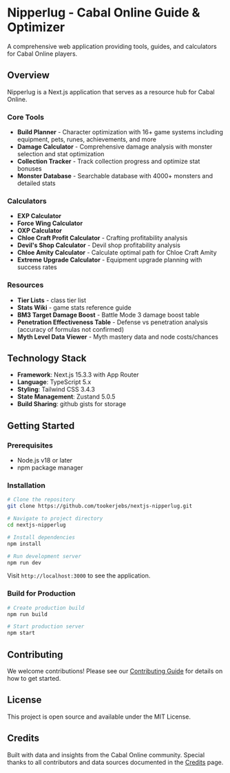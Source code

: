 # Nipperlug - Cabal Online Guide & Optimizer

A comprehensive web application providing tools, guides, and calculators for Cabal Online players.

## Overview

Nipperlug is a  Next.js application that serves as a resource hub for Cabal Online.

### Core Tools
- **Build Planner** - Character optimization with 16+ game systems including equipment, pets, runes, achievements, and more
- **Damage Calculator** - Comprehensive damage analysis with monster selection and stat optimization
- **Collection Tracker** - Track collection progress and optimize stat bonuses
- **Monster Database** - Searchable database with 4000+ monsters and detailed stats

### Calculators
- **EXP Calculator** 
- **Force Wing Calculator** 
- **OXP Calculator**
- **Chloe Craft Profit Calculator** - Crafting profitability analysis
- **Devil's Shop Calculator** - Devil shop profitability analysis
- **Chloe Amity Calculator** - Calculate optimal path for Chloe Craft Amity
- **Extreme Upgrade Calculator** - Equipment upgrade planning with success rates

### Resources
- **Tier Lists** - class tier list
- **Stats Wiki** - game stats reference guide
- **BM3 Target Damage Boost** - Battle Mode 3 damage boost table
- **Penetration Effectiveness Table** - Defense vs penetration analysis (accuracy of formulas not confirmed)
- **Myth Level Data Viewer** - Myth mastery data and node costs/chances

## Technology Stack

- **Framework**: Next.js 15.3.3 with App Router
- **Language**: TypeScript 5.x
- **Styling**: Tailwind CSS 3.4.3
- **State Management**: Zustand 5.0.5
- **Build Sharing**: github gists for storage

## Getting Started

### Prerequisites
- Node.js v18 or later
- npm package manager

### Installation

```bash
# Clone the repository
git clone https://github.com/tookerjebs/nextjs-nipperlug.git

# Navigate to project directory
cd nextjs-nipperlug

# Install dependencies
npm install

# Run development server
npm run dev
```

Visit `http://localhost:3000` to see the application.

### Build for Production

```bash
# Create production build
npm run build

# Start production server
npm start
```
## Contributing

We welcome contributions! Please see our [Contributing Guide](docs/CONTRIBUTING.md) for details on how to get started.

## License

This project is open source and available under the MIT License.

## Credits

Built with data and insights from the Cabal Online community. Special thanks to all contributors and data sources documented in the [Credits](src/app/credits/page.tsx) page.
